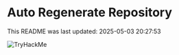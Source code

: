 # Auto Regenerate Repository

This README was last updated: 2025-05-03 20:27:53

 ![TryHackMe](https://tryhackme.com/badge/533634)